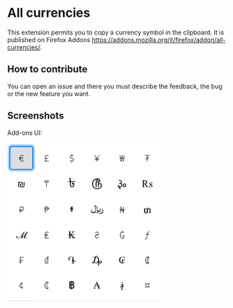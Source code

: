 # All currencies
This extension permits you to copy a currency symbol in the clipboard.
It is published on Firefox Addons https://addons.mozilla.org/it/firefox/addon/all-currencies/.

## How to contribute
You can open an issue and there you must describe the feedback, the bug or the new feature you want.

## Screenshots

Add-ons UI:

<img src="screenshots/screenshot.png" alt="screenshot old" style="zoom:50%;" />